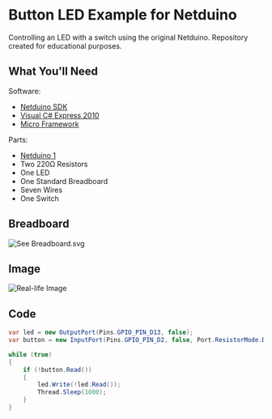 # Button LED Example for Netduino

Controlling an LED with a switch using the original Netduino. Repository created for educational purposes.

## What You'll Need

Software:

* [Netduino SDK](http://www.netduino.com/downloads/)
* [Visual C# Express 2010](https://www.visualstudio.com/)
* [Micro Framework](http://www.netduino.com/downloads/)

Parts:

* [Netduino 1](http://www.netduino.com/netduino/specs.htm)
* Two 220Ω Resistors
* One LED
* One Standard Breadboard
* Seven Wires
* One Switch

## Breadboard

![See Breadboard.svg](http://i.imgur.com/hFH7WhI.jpg?1)

## Image

![Real-life Image](http://i.imgur.com/CF4D0em.jpg)

## Code

```c#
var led = new OutputPort(Pins.GPIO_PIN_D13, false);
var button = new InputPort(Pins.GPIO_PIN_D2, false, Port.ResistorMode.Disabled);

while (true)
{
    if (!button.Read())
    {
        led.Write(!led.Read());
        Thread.Sleep(1000);
    }
}
```
